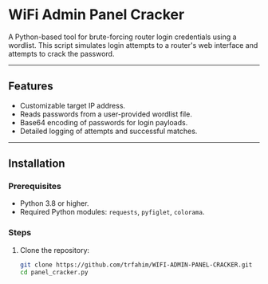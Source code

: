 # WiFi Admin Panel Cracker

A Python-based tool for brute-forcing router login credentials using a wordlist. This script simulates login attempts to a router's web interface and attempts to crack the password.

---

## Features
- Customizable target IP address.
- Reads passwords from a user-provided wordlist file.
- Base64 encoding of passwords for login payloads.
- Detailed logging of attempts and successful matches.

---

## Installation

### Prerequisites
- Python 3.8 or higher.
- Required Python modules: `requests`, `pyfiglet`, `colorama`.

### Steps
1. Clone the repository:
   ```bash
   git clone https://github.com/trfahim/WIFI-ADMIN-PANEL-CRACKER.git
   cd panel_cracker.py
